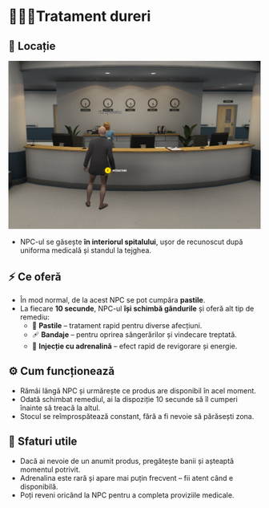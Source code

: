 # 👩🏻‍⚕️Tratament dureri

## 📍 **Locație**

![NPC](../.gitbook/assets/poza-npc-medic.png)

* NPC-ul se găsește **în interiorul spitalului**, ușor de recunoscut după uniforma medicală și standul la tejghea.

## ⚡ **Ce oferă**

* În mod normal, de la acest NPC se pot cumpăra **pastile**.
* La fiecare **10 secunde**, NPC-ul **își schimbă gândurile** și oferă alt tip de remediu:
  * 💊 **Pastile** – tratament rapid pentru diverse afecțiuni.
  * 🩹 **Bandaje** – pentru oprirea sângerărilor și vindecare treptată.
  * 💉 **Injecție cu adrenalină** – efect rapid de revigorare și energie.

## ⚙️ **Cum funcționează**

* Rămâi lângă NPC și urmărește ce produs are disponibil în acel moment.
* Odată schimbat remediul, ai la dispoziție 10 secunde să îl cumperi înainte să treacă la altul.
* Stocul se reîmprospătează constant, fără a fi nevoie să părăsești zona.

## 📝 **Sfaturi utile**

* Dacă ai nevoie de un anumit produs, pregătește banii și așteaptă momentul potrivit.
* Adrenalina este rară și apare mai puțin frecvent – fii atent când e disponibilă.
* Poți reveni oricând la NPC pentru a completa proviziile medicale.
